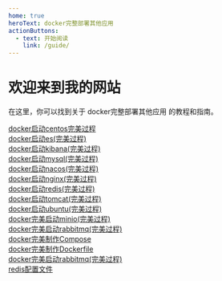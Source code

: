 ```yaml
---
home: true
heroText: docker完整部署其他应用
actionButtons:
  - text: 开始阅读
    link: /guide/
---
```


# 欢迎来到我的网站

在这里，你可以找到关于 docker完整部署其他应用 的教程和指南。
<!-- 相对路径 -->

[docker启动centos完美过程](./docker启动centos完美过程.md)  
[docker启动es(完美过程)](./docker启动es(完美过程).md)  
[docker启动kibana(完美过程)](./docker启动kibana(完美过程).md)  
[docker启动mysql(完美过程)](./docker启动mysql(完美过程).md)  
[docker启动nacos(完美过程)](./docker启动nacos(完美过程).md)  
[docker启动nginx(完美过程)](./docker启动nginx(完美过程).md)  
[docker启动redis(完美过程)](./docker启动redis(完美过程).md)  
[docker启动tomcat(完美过程)](./docker启动tomcat(完美过程).md)  
[docker启动ubuntu(完美过程)](./docker启动ubuntu(完美过程).md)  
[docker完美启动minio(完美过程)](./docker完美启动minio(完美过程).md)  
[docker完美启动rabbitmq(完美过程)](./docker完美启动rabbitmq(完美过程).md)  
[docker完美制作Compose](./docker完美制作Compose.md)  
[docker完美制作Dockerfile](./docker完美制作Dockerfile.md)  
[docker完美启动rabbitmq(完美过程)](./docker完美启动rabbitmq(完美过程).md)  
[redis配置文件](./redis.conf)  

